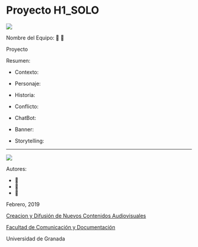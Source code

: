 # Proyecto H1_SOLO

![](https://pbs.twimg.com/profile_images/705223576945700864/FuC-WWlc_400x400.jpg)

Nombre del Equipo: :blue_heart:   :blue_heart:

Proyecto 

Resumen:  


- Contexto: 

- Personaje: 

- Historia: 

- Conflicto: 




- ChatBot:  

- Banner:  

- Storytelling: 

------
![](https://upload.wikimedia.org/wikipedia/commons/thumb/6/62/CC-BY-SA-Andere_Wikis_%28v%29.svg/200px-CC-BY-SA-Andere_Wikis_%28v%29.svg.png)


Autores: 
- :man: 
- :woman:
- :woman: 

<!---
Lista completa de emojis de markDown - https://gist.github.com/rxaviers/7360908) 
-->



Febrero, 2019

[Creacion y Difusión de Nuevos Contenidos Audiovisuales](http://utopolis.ugr.es/medialab)

[Facultad de Comunicación y Documentación](http://fcd.ugr.es)

Universidad de Granada
